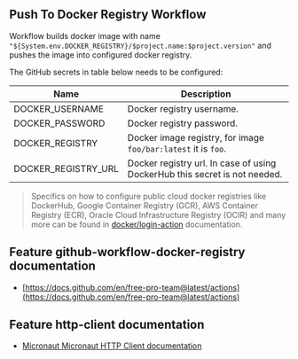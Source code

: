 ## Push To Docker Registry Workflow
Workflow builds docker image with name `"${System.env.DOCKER_REGISTRY}/$project.name:$project.version"` and pushes the image
into configured docker registry.

The GitHub secrets in table below needs to be configured:

| Name | Description |
| ---- | ----------- |
| DOCKER_USERNAME | Docker registry username. |
| DOCKER_PASSWORD | Docker registry password. |
| DOCKER_REGISTRY | Docker image registry, for image `foo/bar:latest` it is `foo`. |
| DOCKER_REGISTRY_URL | Docker registry url. In case of using DockerHub this secret is not needed. |

> Specifics on how to configure public cloud docker registries like DockerHub, Google Container Registry (GCR), AWS Container Registry (ECR),
> Oracle Cloud Infrastructure Registry (OCIR) and many more can be found in [docker/login-action](https://github.com/docker/login-action)
> documentation.

## Feature github-workflow-docker-registry documentation

- [https://docs.github.com/en/free-pro-team@latest/actions](https://docs.github.com/en/free-pro-team@latest/actions)

## Feature http-client documentation

- [Micronaut Micronaut HTTP Client documentation](https://docs.micronaut.io/latest/guide/index.html#httpClient)

